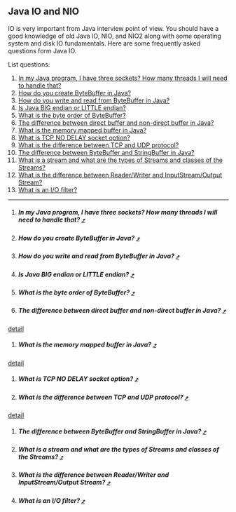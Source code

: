 Java IO and NIO
---

IO is very important from Java interview point of view. You should have a good knowledge of old Java IO, NIO, and NIO2 along with some operating system and disk IO fundamentals. Here are some frequently asked questions form Java IO.

List questions:

1. [In my Java program, I have three sockets? How many threads I will need to handle that?]()
1. [How do you create ByteBuffer in Java?]()
1. [How do you write and read from ByteBuffer in Java?]()
1. [Is Java BIG endian or LITTLE endian?]()
1. [What is the byte order of ByteBuffer?]()
1. [The difference between direct buffer and non-direct buffer in Java?]()
1. [What is the memory mapped buffer in Java?]()
1. [What is TCP NO DELAY socket option?]()
1. [What is the difference between TCP and UDP protocol?]()
1. [The difference between ByteBuffer and StringBuffer in Java?]()
1. [What is a stream and what are the types of Streams and classes of the Streams?]()
1. [What is the difference between Reader/Writer and InputStream/Output Stream?]()
1. [What is an I/O filter?]()

---

1. ##### In my Java program, I have three sockets? How many threads I will need to handle that? [&#10548;](#java-io-and-nio)

1. ##### How do you create ByteBuffer in Java? [&#10548;](#java-io-and-nio)

1. ##### How do you write and read from ByteBuffer in Java? [&#10548;](#java-io-and-nio)

1. ##### Is Java BIG endian or LITTLE endian? [&#10548;](#java-io-and-nio)

1. ##### What is the byte order of ByteBuffer? [&#10548;](#java-io-and-nio)

1. ##### The difference between direct buffer and non-direct buffer in Java? [&#10548;](#java-io-and-nio)

  [detail](http://javarevisited.blogspot.sg/2015/08/difference-between-direct-non-direct-mapped-bytebuffer-nio-java.html)

1. ##### What is the memory mapped buffer in Java? [&#10548;](#java-io-and-nio)

  [detail](http://javarevisited.blogspot.sg/2012/01/memorymapped-file-and-io-in-java.html)

1. ##### What is TCP NO DELAY socket option? [&#10548;](#java-io-and-nio)
1. ##### What is the difference between TCP and UDP protocol? [&#10548;](#java-io-and-nio)

  [detail](http://javarevisited.blogspot.com/2014/07/9-difference-between-tcp-and-udp-protocol.html)

1. ##### The difference between ByteBuffer and StringBuffer in Java? [&#10548;](#java-io-and-nio)

1. ##### What is a stream and what are the types of Streams and classes of the Streams? [&#10548;](#java-io-and-nio)

1. ##### What is the difference between Reader/Writer and InputStream/Output Stream? [&#10548;](#java-io-and-nio)

1. ##### What is an I/O filter? [&#10548;](#java-io-and-nio)

